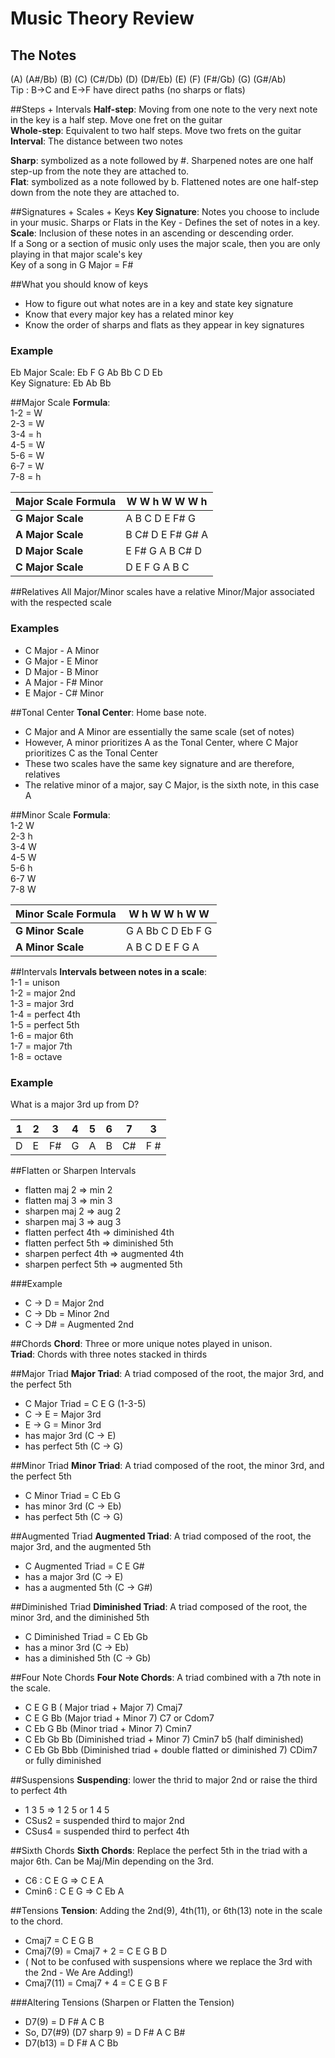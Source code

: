 # Music Theory Review

## The Notes
(A) (A\#/Bb) (B) (C) (C\#/Db) (D) (D\#/Eb) (E) (F) (F\#/Gb) (G) (G\#/Ab)  
Tip : B->C and E->F have direct paths (no sharps or flats)

##Steps + Intervals
**Half-step**: Moving from one note to the very next note in the key is a half step. Move one fret on the guitar  
**Whole-step**: Equivalent to two half steps. Move two frets on the guitar  
**Interval**: The distance between two notes  
  
**Sharp**: symbolized as a note followed by \#. Sharpened notes are one half step-up from the note they are attached to.  
**Flat**: symbolized as a note followed by b. Flattened notes are one half-step down from the note they are attached to.   

##Signatures + Scales + Keys
**Key Signature**: Notes you choose to include in your music. Sharps or Flats in the Key - Defines the set of notes in a key.  
**Scale**: Inclusion of these notes in an ascending or descending order.  
If a Song or a section of music only uses the major scale, then you are only playing in that major scale's key  
Key of a song in G Major = F#  

##What you should know of keys
- How to figure out what notes are in a key and state key signature
- Know that every major key has a related minor key
- Know the order of sharps and flats as they appear in key signatures  

### Example
Eb Major Scale: Eb F G Ab Bb C D Eb  
Key Signature: Eb Ab Bb  

##Major Scale
**Formula**:  
1-2 = W  
2-3 = W  
3-4 = h  
4-5 = W  
5-6 = W  
6-7 = W  
7-8 = h  
  
| **Major Scale Formula**     | W  W  h  W  W  W  h    |
| --------|--------- |
| **G Major Scale** | A  B  C  D  E  F# G |  
| **A Major Scale** | B  C# D  E  F# G# A |  
| **D Major Scale** | E  F# G  A  B  C# D |  
| **C Major Scale** | D  E  F  G  A  B  C |  

##Relatives
All Major/Minor scales have a relative Minor/Major associated with the respected scale

### Examples
- C Major - A Minor
- G Major - E Minor
- D Major - B Minor
- A Major - F# Minor
- E Major - C# Minor

##Tonal Center
**Tonal Center**: Home base note.  
- C Major and A Minor are essentially the same scale (set of notes)  
- However, A minor prioritizes A as the Tonal Center, where C Major prioritizes C as the Tonal Center  
- These two scales have the same key signature and are therefore, relatives  
- The relative minor of a major, say C Major, is the sixth note, in this case A  

##Minor Scale
**Formula**:  
1-2 W  
2-3 h  
3-4 W  
4-5 W  
5-6 h  
6-7 W  
7-8 W  

| **Minor Scale Formula**     | W  h  W  W  h  W  W |
| --------|--------- |
| **G Minor Scale** | G  A  Bb C  D  Eb F  G |  
| **A Minor Scale** | A  B  C  D  E  F  G  A |  

##Intervals
**Intervals between notes in a scale**:  
1-1 = unison  
1-2 = major 2nd  
1-3 = major 3rd  
1-4 = perfect 4th  
1-5 = perfect 5th  
1-6 = major 6th  
1-7 = major 7th  
1-8 = octave  

### Example
What is a major 3rd up from D?  

| 1 | 2 | 3 | 4 | 5 | 6 | 7 | 3 |  
| --------|---------|--------- |---------|--------- |---------|---------|--------- |  
| D | E | F# | G | A | B | C# | F # |   

##Flatten or Sharpen Intervals
- flatten maj 2 => min 2
- flatten maj 3 => min 3
- sharpen maj 2 => aug 2
- sharpen maj 3 => aug 3
- flatten perfect 4th => diminished 4th
- flatten perfect 5th => diminished 5th
- sharpen perfect 4th => augmented 4th
- sharpen perfect 5th => augmented 5th
  
###Example
- C -> D = Major 2nd
- C -> Db = Minor 2nd
- C -> D# = Augmented 2nd

##Chords
**Chord**: Three or more unique notes played in unison.  
**Triad**: Chords with three notes stacked in thirds    

##Major Triad
**Major Triad**: A triad composed of the root, the major 3rd, and the perfect 5th
- C Major Triad = C E G (1-3-5)  
- C -> E = Major 3rd  
- E -> G = Minor 3rd 
- has major 3rd (C -> E)
- has perfect 5th (C -> G)

##Minor Triad
**Minor Triad**: A triad composed of the root, the minor 3rd, and the perfect 5th  
- C Minor Triad = C Eb G
- has minor 3rd (C -> Eb)
- has perfect 5th (C -> G)

##Augmented Triad
**Augmented Triad**: A triad composed of the root, the major 3rd, and the augmented 5th
- C Augmented Triad = C E G#
- has a major 3rd (C -> E)
- has a augmented 5th (C -> G#)

##Diminished Triad
**Diminished Triad**: A triad composed of the root, the minor 3rd, and the diminished 5th
- C Diminished Triad = C Eb Gb
- has a minor 3rd (C -> Eb)
- has a diminished 5th (C -> Gb)

##Four Note Chords
**Four Note Chords**: A triad combined with a 7th note in the scale.  
- C E G B ( Major triad + Major 7) Cmaj7
- C E G Bb (Major triad + Minor 7) C7 or Cdom7
- C Eb G Bb (Minor triad + Minor 7) Cmin7
- C Eb Gb Bb (Diminished triad + Minor 7) Cmin7 b5 (half diminished)
- C Eb Gb Bbb (Diminished triad + double flatted or diminished 7) CDim7 or fully diminished 

##Suspensions
**Suspending**: lower the thrid to major 2nd or raise the third to perfect 4th  
- 1 3 5 => 1 2 5 or 1 4 5
- CSus2 = suspended third to major 2nd
- CSus4 = suspended third to perfect 4th

##Sixth Chords
**Sixth Chords**: Replace the perfect 5th in the triad with a major 6th. Can be Maj/Min depending on the 3rd.  
- C6 : C E G => C E A
- Cmin6 : C E G => C Eb A

##Tensions
**Tension**: Adding the 2nd(9), 4th(11), or 6th(13) note in the scale to the chord.  
- Cmaj7 = C E G B
- Cmaj7(9) = Cmaj7 + 2 = C E G B D
- ( Not to be confused with suspensions where we replace the 3rd with the 2nd - We Are Adding!)
- Cmaj7(11) = Cmaj7 + 4 = C E G B F

###Altering Tensions (Sharpen or Flatten the Tension)
- D7(9) = D F# A C B
- So, D7(#9) (D7 sharp 9) = D F# A C B#
- D7(b13) = D F# A C Bb